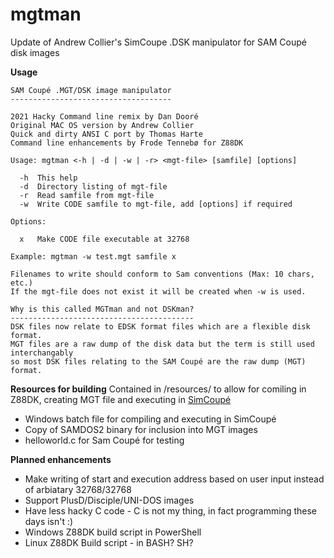 # mgtman
Update of Andrew Collier's SimCoupe .DSK manipulator for SAM Coupé disk images

**Usage**

	SAM Coupé .MGT/DSK image manipulator
	------------------------------------

	2021 Hacky Command line remix by Dan Dooré
	Original MAC OS version by Andrew Collier
	Quick and dirty ANSI C port by Thomas Harte
	Command line enhancements by Frode Tennebø for Z88DK

	Usage: mgtman <-h | -d | -w | -r> <mgt-file> [samfile] [options]

	  -h  This help
	  -d  Directory listing of mgt-file
	  -r  Read samfile from mgt-file
	  -w  Write CODE samfile to mgt-file, add [options] if required

	Options:

 	  x   Make CODE file executable at 32768

	Example: mgtman -w test.mgt samfile x

	Filenames to write should conform to Sam conventions (Max: 10 chars, etc.)
	If the mgt-file does not exist it will be created when -w is used.
	
	Why is this called MGTman and not DSKman?
	-----------------------------------------
	DSK files now relate to EDSK format files which are a flexible disk format.
	MGT files are a raw dump of the disk data but the term is still used interchangably
	so most DSK files relating to the SAM Coupé are the raw dump (MGT) format.

**Resources for building**
Contained in /resources/ to allow for comiling in Z88DK, creating MGT file and executing in [SimCoupé](https://github.com/simonowen/simcoupe)
* Windows batch file for compiling and executing in SimCoupé
* Copy of SAMDOS2 binary for inclusion into MGT images
* helloworld.c for Sam Coupé for testing

**Planned enhancements**

* Make writing of start and execution address based on user input instead of arbiatary 32768/32768
* Support PlusD/Disciple/UNI-DOS images
* Have less hacky C code - C is not my thing, in fact programming these days isn't :) 
* Windows Z88DK build script in PowerShell
* Linux Z88DK Build script - in BASH? SH?
